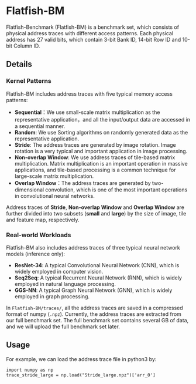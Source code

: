 # Flatfish-BM
Flatfish-Benchmark (Flatfish-BM) is a benchmark set, which consists of physical address traces with different access patterns. Each physical address has 27 valid bits, which contain 3-bit Bank ID, 14-bit Row ID and 10-bit Column ID.

## Details
### Kernel Patterns
Flatfish-BM includes address traces with five typical memory access patterns: 
- **Sequential**：We use small-scale matrix multiplication as the representative application，and all the input/output data are accessed in a sequential manner.
- **Random**: We use Sorting algorithms on randomly generated data as the representative application.
- **Stride**: The address traces are generated by image rotation. Image rotation is a very typical and important application in image processing.
- **Non-overlap Window**: We use address traces of tile-based matrix multiplication. Matrix multiplication is an important operation in massive applications, and tile-based processing is a common technique for large-scale matrix multiplication.
- **Overlap Window**：The address traces are generated by two-dimensional convolution, which is one of the most important operations in convolutional neural networks.

Address traces of **Stride**, **Non-overlap Window** and **Overlap Window** are further divided into two subsets (**small** and **large**) by the size of image, tile and feature map, respectively.

### Real-world Workloads
Flatfish-BM also includes address traces of three typical neural network models (inference only):
- **ResNet-34**: A typical Convolutional Neural Network (CNN), which is widely employed in computer vision.
- **Seq2Seq**: A typical Recurrent Neural Network (RNN), which is widely employed in natural language processing.
- **GGS-NN**: A typical Graph Neural Network (GNN), which is widely employed in graph processing.

In ``Flatfish-BM/traces/``, all the address traces are saved in a compressed format of numpy (``.npz``). Currently, the address traces are extracted from our full benchmark set. The full benchmark set contains several GB of data, and we will upload the full benchmark set later.

## Usage
For example, we can load the address trace file in python3 by:

```python3
import numpy as np
trace_stride_large = np.load("Stride_large.npz")['arr_0']
```
